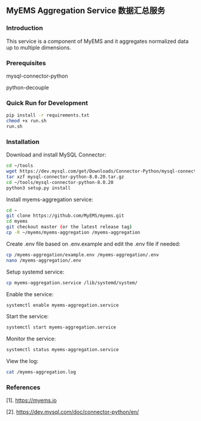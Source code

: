 ## MyEMS Aggregation Service 数据汇总服务

### Introduction

This service is a component of MyEMS and it aggregates normalized data up to multiple dimensions.

### Prerequisites

mysql-connector-python

python-decouple

### Quick Run for Development

```bash
pip install -r requirements.txt
chmod +x run.sh
run.sh
```

### Installation

Download and install MySQL Connector:
```bash
cd ~/tools
wget https://dev.mysql.com/get/Downloads/Connector-Python/mysql-connector-python-8.0.20.tar.gz
tar xzf mysql-connector-python-8.0.20.tar.gz
cd ~/tools/mysql-connector-python-8.0.20
python3 setup.py install
```

Install myems-aggregation service:
```bash
cd ~
git clone https://github.com/MyEMS/myems.git
cd myems
git checkout master (or the latest release tag)
cp -R ~/myems/myems-aggregation /myems-aggregation
```
Create .env file based on .env.example and edit the .env file if needed:
```bash
cp /myems-aggregation/example.env /myems-aggregation/.env
nano /myems-aggregation/.env
```
Setup systemd service:
```bash
cp myems-aggregation.service /lib/systemd/system/
```
Enable the service:
```bash
systemctl enable myems-aggregation.service
```
Start the service:
```bash
systemctl start myems-aggregation.service
```
Monitor the service:
```bash
systemctl status myems-aggregation.service
```
View the log:
```bash
cat /myems-aggregation.log
```

### References

[1]. https://myems.io

[2]. https://dev.mysql.com/doc/connector-python/en/
